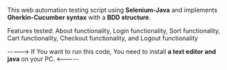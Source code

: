 This web automation testing script using **Selenium-Java** and implements **Gherkin-Cucumber syntax** with a **BDD structure**.

Features tested: About functionality, Login functionality, Sort functionality, Cart functionality, Checkout functionality, and Logout functionality

-----> If You want to run this code, You need to install **a text editor and java** on your PC. <-----
